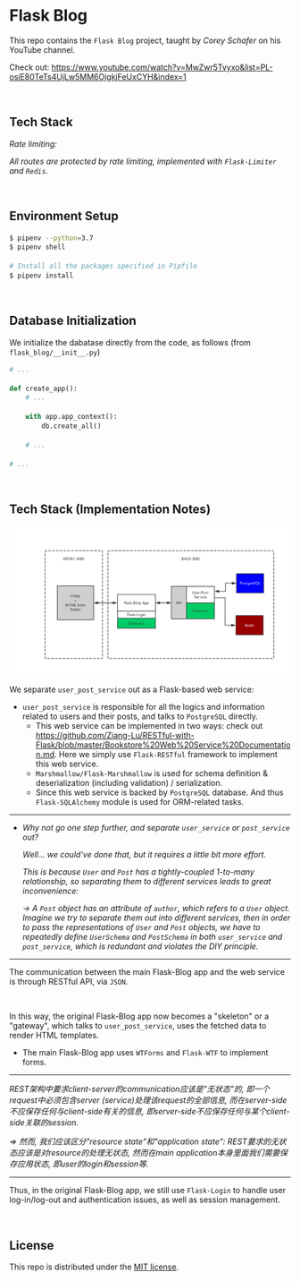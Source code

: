 # Flask Blog

This repo contains the `Flask Blog` project, taught by *Corey Schafer* on his YouTube channel.

Check out: https://www.youtube.com/watch?v=MwZwr5Tvyxo&list=PL-osiE80TeTs4UjLw5MM6OjgkjFeUxCYH&index=1

<br>

## Tech Stack

*Rate limiting:*

*All routes are protected by rate limiting, implemented with `Flask-Limiter` and `Redis`.*

<br>

## Environment Setup

```bash
$ pipenv --python=3.7
$ pipenv shell

# Install all the packages specified in Pipfile
$ pipenv install
```

<br>

## Database Initialization

We initialize the dabatase directly from the code, as follows (from `flask_blog/__init__.py`)

```python
# ...

def create_app():
    # ...

    with app.app_context():
        db.create_all()

    # ...

# ...
```

<br>

## Tech Stack (Implementation Notes)

<img src="https://github.com/Ziang-Lu/Flask-Blog/blob/master/Flask-Blog%20RESTful%20Architecture.png?raw=true">

We separate `user_post_service` out as a Flask-based web service:

* `user_post_service` is responsible for all the logics and information related to users and their posts, and talks to `PostgreSQL` directly.
  * This web service can be implemented in two ways: check out https://github.com/Ziang-Lu/RESTful-with-Flask/blob/master/Bookstore%20Web%20Service%20Documentation.md. Here we simply use `Flask-RESTful` framework to implement this web service.
  * `Marshmallow/Flask-Marshmallow` is used for schema definition & deserialization (including validation) / serialization.
  * Since this web service is backed by `PostgreSQL` database. And thus `Flask-SQLAlchemy` module is used for ORM-related tasks.

***

* *Why not go one step further, and separate `user_service` or `post_service` out?*

  *Well... we could've done that, but it requires a little bit more effort.*

  *This is because `User` and `Post` has a tightly-coupled 1-to-many relationship, so separating them to different services leads to great inconvenience:*

  *-> A `Post` object has an attribute of `author`, which refers to a `User` object. Imagine we try to separate them out into different services, then in order to pass the representations of `User` and `Post` objects, we have to repeatedly define `UserSchema` and `PostSchema` in both `user_service` and `post_service`, which is redundant and violates the DIY principle.*

***

The communication between the main Flask-Blog app and the web service is through RESTful API, via `JSON`.

<br>

In this way, the original Flask-Blog app now becomes a "skeleton" or a "gateway", which talks to `user_post_service`, uses the fetched data to render HTML templates.

* The main Flask-Blog app uses `WTForms` and `Flask-WTF` to implement forms.

***

*REST架构中要求client-server的communication应该是"无状态"的, 即一个request中必须包含server (service)处理该request的全部信息, 而在server-side不应保存任何与client-side有关的信息, 即server-side不应保存任何与某个client-side关联的session.*

*=> 然而, 我们应该区分"resource state"和"application state": REST要求的无状态应该是对resource的处理无状态, 然而在main application本身里面我们需要保存应用状态, 即user的login和session等.*

***

Thus, in the original Flask-Blog app, we still use `Flask-Login` to handle user log-in/log-out and authentication issues, as well as session management.

<br>

## License

This repo is distributed under the <a href="https://github.com/Ziang-Lu/Flask-Blog/blob/master/LICENSE">MIT license</a>.